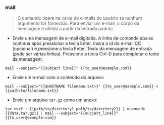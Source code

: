 ### mail

> O comando opera na caixa de e-mails do usuário se nenhum argumento for fornecido.
> Para enviar um e-mail, o corpo da mensagem é obtido a partir da entrada padrão.

- Envie uma mensagem de e-mail digitada. A linha de comando abaixo continua após pressionar a tecla Enter. Insira o id do e-mail CC (opcional) e pressione a tecla Enter. Texto da mensagem de entrada (pode ser várias linhas). Pressione a tecla Ctrl-D para completar o texto da mensagem:

`mail --subject="{{subject line}}" {{to_user@example.com}}`

- Envie um e-mail com o conteúdo do arquivo:

`mail --subject="{{$HOSTNAME filename.txt}}" {{to_user@example.com}} < {{path/to/filename.txt}}`

- Envie um arquivo `tar.gz` como um anexo:

`tar cvzf - {{path/to/directory1 path/to/directory2}} | uuencode {{data.tar.gz}} | mail --subject="{{subject_line}}" {{to_user@example.com}}`

